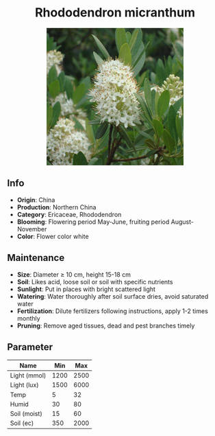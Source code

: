 <h1 align='center'>Rhododendron micranthum</h1>
<p align="center">
    <img 
        align='center'
        width='320'
        src="../images/rhododendron micranthum.png" 
        alt='Rhododendron micranthum' />
</p>

## Info

 - **Origin**: China
 - **Production**: Northern China
 - **Category**: Ericaceae, Rhododendron
 - **Blooming**: Flowering period May-June, fruiting period August-November
 - **Color**: Flower color white

## Maintenance

 - **Size**: Diameter ≥ 10 cm, height 15-18 cm
 - **Soil**: Likes acid, loose soil or soil with specific nutrients
 - **Sunlight**: Put in places with bright scattered light
 - **Watering**: Water thoroughly after soil surface dries, avoid saturated water
 - **Fertilization**: Dilute fertilizers following instructions, apply 1-2 times monthly
 - **Pruning**: Remove aged tissues, dead and pest branches timely

## Parameter

| Name         | Min  | Max   |
|--------------|------|-------|
| Light (mmol) | 1200 | 2500  |
| Light (lux)  | 1500 | 6000 |
| Temp         | 5    | 32    |
| Humid        | 30   | 80    |
| Soil (moist) | 15   | 60    |
| Soil (ec)    | 350  | 2000  |